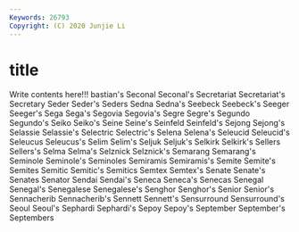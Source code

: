 ```yaml
---
Keywords: 26793
Copyright: (C) 2020 Junjie Li
---
```


# title

Write contents here!!!
bastian's
Seconal 
Seconal's 
Secretariat 
Secretariat's 
Secretary 
Seder 
Seder's 
Seders 
Sedna 
Sedna's
Seebeck 
Seebeck's 
Seeger 
Seeger's 
Sega 
Sega's 
Segovia 
Segovia's 
Segre 
Segre's
Segundo 
Segundo's 
Seiko 
Seiko's 
Seine 
Seine's 
Seinfeld 
Seinfeld's 
Sejong 
Sejong's
Selassie 
Selassie's 
Selectric 
Selectric's 
Selena 
Selena's 
Seleucid 
Seleucid's 
Seleucus 
Seleucus's
Selim 
Selim's 
Seljuk 
Seljuk's 
Selkirk 
Selkirk's 
Sellers 
Sellers's 
Selma 
Selma's
Selznick 
Selznick's 
Semarang 
Semarang's 
Seminole 
Seminole's 
Seminoles 
Semiramis 
Semiramis's 
Semite
Semite's 
Semites 
Semitic 
Semitic's 
Semitics 
Semtex 
Semtex's 
Senate 
Senate's 
Senates
Senator 
Sendai 
Sendai's 
Seneca 
Seneca's 
Senecas 
Senegal 
Senegal's 
Senegalese 
Senegalese's
Senghor 
Senghor's 
Senior 
Senior's 
Sennacherib 
Sennacherib's 
Sennett 
Sennett's 
Sensurround 
Sensurround's
Seoul 
Seoul's 
Sephardi 
Sephardi's 
Sepoy 
Sepoy's 
September 
September's 
Septembers 
